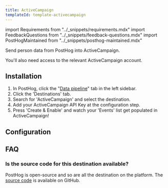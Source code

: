 ```yaml
---
title: ActiveCampaign
templateId: template-activecampaign
---
```


import Requirements from "../_snippets/requirements.mdx"
import FeedbackQuestions from "../_snippets/feedback-questions.mdx"
import PostHogMaintained from "../_snippets/posthog-maintained.mdx"

Send person data from PostHog into ActiveCampaign.

<Requirements />

You'll also need access to the relevant ActiveCampaign account.

## Installation

1. In PostHog, click the "[Data pipeline](https://us.posthog.com/pipeline/overview)" tab in the left sidebar.
2. Click the 'Destinations' tab.
3. Search for 'ActiveCampaign' and select the destination.
4. Add your ActiveCampaign API Key at the configuration step.
5. Press 'Create & Enable' and watch your 'Events' list get populated in ActiveCampaign!

<HideOnCDPIndex>

## Configuration

<TemplateParameters />

## FAQ

### Is the source code for this destination available?

PostHog is open-source and so are all the destination on the platform. The [source code](https://github.com/PostHog/posthog/blob/master/posthog/cdp/templates/activecampaign/template_activecampaign.py) is available on GitHub.

<PostHogMaintained />

<FeedbackQuestions />

</HideOnCDPIndex>